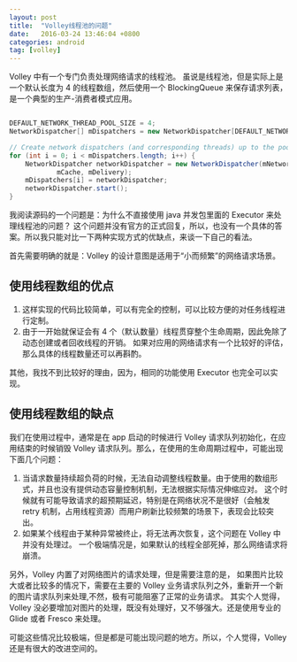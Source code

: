 ```yaml
---
layout: post
title:  "Volley线程池的问题"
date:   2016-03-24 13:46:04 +0800
categories: android
tag: [volley]
---
```


Volley 中有一个专门负责处理网络请求的线程池。
虽说是线程池，但是实际上是一个默认长度为 4 的线程数组，然后使用一个 BlockingQueue 来保存请求列表，是一个典型的生产-消费者模式应用。

```java

DEFAULT_NETWORK_THREAD_POOL_SIZE = 4;
NetworkDispatcher[] mDispatchers = new NetworkDispatcher[DEFAULT_NETWORK_THREAD_POOL_SIZE];

// Create network dispatchers (and corresponding threads) up to the pool size.
for (int i = 0; i < mDispatchers.length; i++) {
    NetworkDispatcher networkDispatcher = new NetworkDispatcher(mNetworkQueue, mNetwork,
            mCache, mDelivery);
    mDispatchers[i] = networkDispatcher;
    networkDispatcher.start();
}
```

我阅读源码的一个问题是：为什么不直接使用 java 并发包里面的 Executor 来处理线程池的问题？
这个问题并没有官方的正式回复，所以，也没有一个具体的答案。所以我只能对比一下两种实现方式的优缺点，来谈一下自己的看法。

首先需要明确的就是：Volley 的设计意图是适用于“小而频繁”的网络请求场景。

## 使用线程数组的优点

1. 这样实现的代码比较简单，可以有完全的控制，可以比较方便的对任务线程进行定制。
2. 由于一开始就保证会有 4 个（默认数量）线程贯穿整个生命周期，因此免除了动态创建或者回收线程的开销。
如果对应用的网络请求有一个比较好的评估，那么具体的线程数量还可以再斟酌。

其他，我找不到比较好的理由，因为，相同的功能使用 Executor 也完全可以实现。

## 使用线程数组的缺点

我们在使用过程中，通常是在 app 启动的时候进行 Volley 请求队列初始化，在应用结束的时候销毁 Volley 请求队列。那么，在使用的生命周期过程中，可能出现下面几个问题：

1. 当请求数量持续超负荷的时候，无法自动调整线程数量。由于使用的数组形式，并且也没有提供动态容量控制机制，无法根据实际情况伸缩应对。
这个时候就有可能导致请求的超预期延迟，特别是在网络状况不是很好（会触发 retry 机制，占用线程资源）而用户刷新比较频繁的场景下，表现会比较突出。
2. 如果某个线程由于某种异常被终止，将无法再次恢复，这个问题在 Volley 中并没有处理过。
一个极端情况是，如果默认的线程全部死掉，那么网络请求将崩溃。

另外，Volley 内置了对网络图片的请求处理，但是需要注意的是，
如果图片比较大或者比较多的情况下，需要在主要的 Volley 业务请求队列之外，重新开一个新的图片请求队列来处理,不然，极有可能阻塞了正常的业务请求。
其实个人觉得，Volley 没必要增加对图片的处理，既没有处理好，又不够强大。还是使用专业的 Glide 或者 Fresco 来处理。

可能这些情况比较极端，但是都是可能出现问题的地方。所以，个人觉得，Volley 还是有很大的改进空间的。
